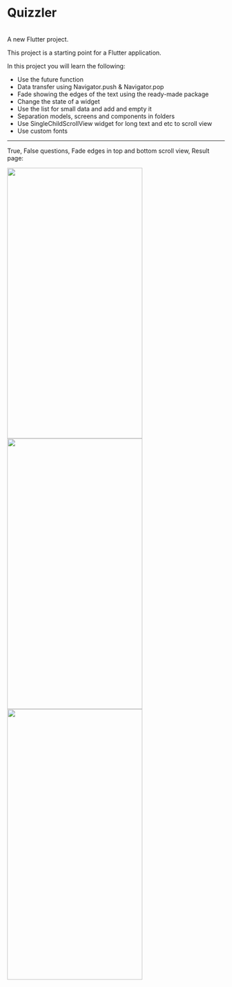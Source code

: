 <h1>Quizzler</h1>
<br>
A new Flutter project.

This project is a starting point for a Flutter application.

In this project you will learn the following: 
- Use the future function 
- Data transfer using Navigator.push &amp; Navigator.pop 
- Fade showing the edges of the text using the ready-made package 
- Change the state of a widget 
- Use the list for small data and add and empty it 
- Separation models, screens and components in folders
- Use SingleChildScrollView widget for long text and etc to scroll view
- Use custom fonts
<hr>
<p>True, False questions, Fade edges in top and bottom scroll view, Result page:</p>
<a href="url"><img src="https://user-images.githubusercontent.com/67797747/167255831-2861e947-c70a-43dd-be24-b645ff6b43d2.png" align="left" height="626" width="313" ></a>
<a href="url"><img src="https://user-images.githubusercontent.com/67797747/167255835-9f1c4148-52f0-4d7a-8a90-eea9f820b5cc.png" align="left" height="626" width="313" ></a>
<a href="url"><img src="https://user-images.githubusercontent.com/67797747/167255846-3e692d48-17c7-4275-935c-6ec974cb88fc.png" align="left" height="626" width="313" ></a>
